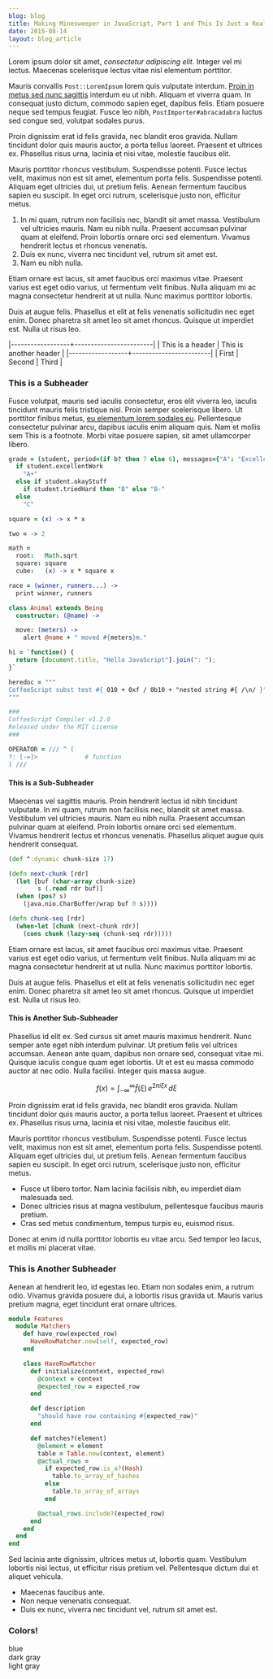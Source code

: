 ```yaml
---
blog: blog
title: Making Minesweeper in JavaScript, Part 1 and This Is Just a Really Long Title and Such and I'll Just Keep Going
date: 2015-08-14
layout: blog_article
---
```


Lorem ipsum dolor sit amet, <i>consectetur adipiscing elit</i>. Integer vel mi
lectus. Maecenas scelerisque lectus vitae nisl elementum porttitor.

Mauris convallis <code>Post::LoremIpsum</code> lorem quis vulputate interdum.
<a href="#">Proin in metus sed nunc sagittis</a> interdum eu ut nibh. Aliquam
et viverra quam. In consequat justo dictum, commodo sapien eget, dapibus
felis. Etiam posuere neque sed tempus feugiat. Fusce leo nibh,
<code>PostImporter#abracadabra</code> luctus sed congue sed, volutpat sodales
purus.

Proin dignissim erat id felis gravida, nec blandit eros gravida. Nullam
tincidunt dolor quis mauris auctor, a porta tellus laoreet. Praesent et ultrices
ex. Phasellus risus urna, lacinia et nisi vitae, molestie faucibus elit.

Mauris porttitor rhoncus vestibulum. Suspendisse potenti. Fusce lectus velit,
maximus non est sit amet, elementum porta felis. Suspendisse potenti. Aliquam
eget ultricies dui, ut pretium felis. Aenean fermentum faucibus sapien eu
suscipit. In eget orci rutrum, scelerisque justo non, efficitur metus.

1. In mi quam, rutrum non facilisis nec, blandit sit amet massa.
   Vestibulum vel ultricies mauris. Nam eu nibh nulla. Praesent accumsan
   pulvinar quam at eleifend. Proin lobortis ornare orci sed elementum. Vivamus
   hendrerit lectus et rhoncus venenatis.
1. Duis ex nunc, viverra nec tincidunt vel, rutrum sit amet est.
1. Nam eu nibh nulla.

Etiam ornare est lacus, sit amet faucibus orci maximus vitae. Praesent varius
est eget odio varius, ut fermentum velit finibus. Nulla aliquam mi ac magna
consectetur hendrerit at ut nulla. Nunc maximus porttitor lobortis.

Duis at augue felis. Phasellus et elit at felis venenatis sollicitudin nec eget
enim. Donec pharetra sit amet leo sit amet rhoncus. Quisque ut imperdiet est.
Nulla ut risus leo.

|------------------+------------------------|
| This is a header | This is another header |
|------------------+------------------------|
| First | Second | Third |

### This is a Subheader

Fusce volutpat, <span class="hilite">mauris sed iaculis consectetur</span>, eros
elit viverra leo, iaculis tincidunt mauris felis tristique nisl. Proin semper
scelerisque libero. Ut porttitor finibus metus, <a href="#">eu elementum lorem
sodales eu</a>. Pellentesque consectetur pulvinar arcu, dapibus iaculis enim
aliquam quis. Nam et mollis sem This is a footnote. Morbi vitae posuere sapien,
sit amet ullamcorper libero.

``` coffeescript
grade = (student, period=(if b? then 7 else 6), messages={"A": "Excellent"}) ->
  if student.excellentWork
    "A+"
  else if student.okayStuff
    if student.triedHard then "B" else "B-"
  else
    "C"

square = (x) -> x * x

two = -> 2

math =
  root:   Math.sqrt
  square: square
  cube:   (x) -> x * square x

race = (winner, runners...) ->
  print winner, runners

class Animal extends Being
  constructor: (@name) ->

  move: (meters) ->
    alert @name + " moved #{meters}m."

hi = `function() {
  return [document.title, "Hello JavaScript"].join(": ");
}`

heredoc = """
CoffeeScript subst test #{ 010 + 0xf / 0b10 + "nested string #{ /\n/ }"}
"""

###
CoffeeScript Compiler v1.2.0
Released under the MIT License
###

OPERATOR = /// ^ (
?: [-=]>             # function
) ///
```

#### This is a Sub-Subheader

Maecenas vel sagittis mauris. Proin hendrerit lectus id nibh tincidunt
vulputate. In mi quam, rutrum non facilisis nec, blandit sit amet massa.
Vestibulum vel ultricies mauris. Nam eu nibh nulla. Praesent accumsan pulvinar
quam at eleifend. Proin lobortis ornare orci sed elementum. Vivamus hendrerit
lectus et rhoncus venenatis. Phasellus aliquet augue quis hendrerit consequat.

``` clojure
(def ^:dynamic chunk-size 17)

(defn next-chunk [rdr]
  (let [buf (char-array chunk-size)
        s (.read rdr buf)]
  (when (pos? s)
    (java.nio.CharBuffer/wrap buf 0 s))))

(defn chunk-seq [rdr]
  (when-let [chunk (next-chunk rdr)]
    (cons chunk (lazy-seq (chunk-seq rdr)))))
```

Etiam ornare est lacus, sit amet faucibus orci maximus vitae. Praesent varius
est eget odio varius, ut fermentum velit finibus. Nulla aliquam mi ac magna
consectetur hendrerit at ut nulla. Nunc maximus porttitor lobortis.

Duis at augue felis. Phasellus et elit at felis venenatis sollicitudin nec eget
enim. Donec pharetra sit amet leo sit amet rhoncus. Quisque ut imperdiet est.
Nulla ut risus leo.

#### This is Another Sub-Subheader

Phasellus id elit ex. Sed cursus sit amet mauris maximus hendrerit. Nunc semper
ante eget nibh interdum pulvinar. Ut pretium felis vel ultrices accumsan. Aenean
ante quam, dapibus non ornare sed, consequat vitae mi. Quisque iaculis congue
quam eget lobortis. Ut et est eu massa commodo auctor at nec odio. Nulla
facilisi. Integer quis massa augue.

$$
f(x) = \int_{-\infty}^\infty
    \hat f(\xi)\,e^{2 \pi i \xi x}
    \,d\xi
$$

Proin dignissim erat id felis gravida, nec blandit eros gravida. Nullam
tincidunt dolor quis mauris auctor, a porta tellus laoreet. Praesent et ultrices
ex. Phasellus risus urna, lacinia et nisi vitae, molestie faucibus elit.

Mauris porttitor rhoncus vestibulum. Suspendisse potenti. Fusce lectus velit,
maximus non est sit amet, elementum porta felis. Suspendisse potenti. Aliquam
eget ultricies dui, ut pretium felis. Aenean fermentum faucibus sapien eu
suscipit. In eget orci rutrum, scelerisque justo non, efficitur metus.

* Fusce ut libero tortor. Nam lacinia facilisis nibh, eu imperdiet diam
  malesuada sed.
* Donec ultricies risus at magna vestibulum, pellentesque faucibus mauris
  pretium.
* Cras sed metus condimentum, tempus turpis eu, euismod risus.

Donec at enim id nulla porttitor lobortis eu vitae arcu. Sed tempor leo lacus,
et mollis mi placerat vitae.

### This is Another Subheader

Aenean at hendrerit leo, id egestas leo. Etiam non sodales enim, a rutrum odio.
Vivamus gravida posuere dui, a lobortis risus gravida ut. Mauris varius pretium
magna, eget tincidunt erat ornare ultrices.

``` ruby
module Features
  module Matchers
    def have_row(expected_row)
      HaveRowMatcher.new(self, expected_row)
    end

    class HaveRowMatcher
      def initialize(context, expected_row)
        @context = context
        @expected_row = expected_row
      end

      def description
        "should have row containing #{expected_row}"
      end

      def matches?(element)
        @element = element
        table = Table.new(context, element)
        @actual_rows =
          if expected_row.is_a?(Hash)
            table.to_array_of_hashes
          else
            table.to_array_of_arrays
          end

        @actual_rows.include?(expected_row)
      end
    end
  end
end
```

Sed lacinia ante dignissim, ultrices metus ut, lobortis quam. Vestibulum
lobortis nisi lectus, ut efficitur risus pretium vel. Pellentesque dictum dui et
aliquet vehicula.

* Maecenas faucibus ante.
* Non neque venenatis consequat.
* Duis ex nunc, viverra nec tincidunt vel, rutrum sit amet est.

### Colors!

<div class="swatches">
  <div class="swatch blue-swatch">blue</div>
  <div class="swatch dark-gray-swatch">dark gray</div>
  <div class="swatch light-gray-swatch">light gray</div>
</div>
